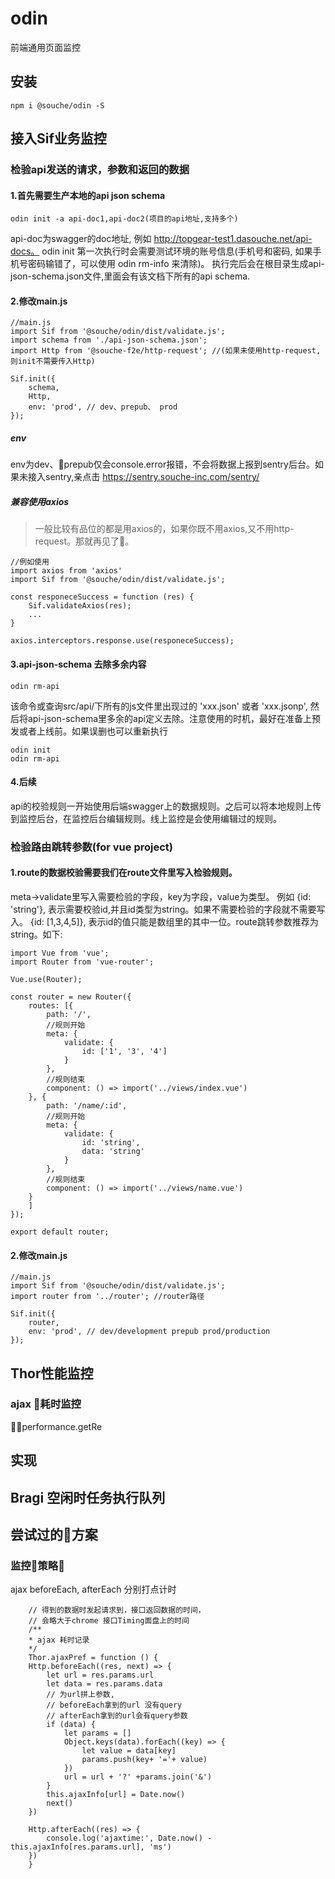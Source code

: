 # odin
前端通用页面监控

## 安装
```
npm i @souche/odin -S
```

## 接入Sif业务监控
### 检验api发送的请求，参数和返回的数据
#### 1.首先需要生产本地的api json schema
```
odin init -a api-doc1,api-doc2(项目的api地址,支持多个)
```
api-doc为swagger的doc地址, 例如 http://topgear-test1.dasouche.net/api-docs。
odin init 第一次执行时会需要测试环境的账号信息(手机号和密码, 如果手机号密码输错了，可以使用 odin rm-info 来清除)。
执行完后会在根目录生成api-json-schema.json文件,里面会有该文档下所有的api schema.

#### 2.修改main.js

```
//main.js
import Sif from '@souche/odin/dist/validate.js';
import schema from './api-json-schema.json';
import Http from '@souche-f2e/http-request'; //(如果未使用http-request,则init不需要传入Http)

Sif.init({
	schema,
	Http,
	env: 'prod', // dev、prepub、 prod
});
```

##### env
env为dev、prepub仅会console.error报错，不会将数据上报到sentry后台。如果未接入sentry,亲点击 https://sentry.souche-inc.com/sentry/

##### 兼容使用axios
> 一般比较有品位的都是用axios的，如果你既不用axios,又不用http-request。那就再见了👋。

```
//例如使用
import axios from 'axios'
import Sif from '@souche/odin/dist/validate.js';

const responeceSuccess = function (res) {
	Sif.validateAxios(res);
	...
}

axios.interceptors.response.use(responeceSuccess);
```

#### 3.api-json-schema 去除多余内容
```
odin rm-api
```
该命令或查询src/api/下所有的js文件里出现过的 'xxx.json' 或者 'xxx.jsonp', 然后将api-json-schema里多余的api定义去除。注意使用的时机，最好在准备上预发或者上线前。如果误删也可以重新执行
```
odin init
odin rm-api
```


#### 4.后续
api的校验规则一开始使用后端swagger上的数据规则。之后可以将本地规则上传到监控后台，在监控后台编辑规则。线上监控是会使用编辑过的规则。


### 检验路由跳转参数(for vue project)
#### 1.route的数据校验需要我们在route文件里写入检验规则。
meta->validate里写入需要检验的字段，key为字段，value为类型。
例如 {id: 'string'}, 表示需要校验id,并且id类型为string。如果不需要检验的字段就不需要写入。
{id: [1,3,4,5]}, 表示id的值只能是数组里的其中一位。route跳转参数推荐为string。如下:

```
import Vue from 'vue';
import Router from 'vue-router';

Vue.use(Router);

const router = new Router({
    routes: [{
        path: '/',
		//规则开始
        meta: {
            validate: {
                id: ['1', '3', '4']
            }
        },
		//规则结束
        component: () => import('../views/index.vue')
    }, {
        path: '/name/:id',
		//规则开始
        meta: {
            validate: {
                id: 'string',
                data: 'string'
            }
        },
		//规则结束
        component: () => import('../views/name.vue')
    }
    ]
});

export default router;
```

#### 2.修改main.js
```
//main.js
import Sif from '@souche/odin/dist/validate.js';
import router from '../router'; //router路径

Sif.init({
	router,
	env: 'prod', // dev/development prepub prod/production
});

```

## Thor性能监控


### ajax 耗时监控
performance.getRe



## 实现

## Bragi 空闲时任务执行队列




## 尝试过的方案

### 监控策略
ajax beforeEach, afterEach 分别打点计时

```
	// 得到的数据时发起请求到，接口返回数据的时间，
	// 会略大于chrome 接口Timing面盘上的时间
	/**
	* ajax 耗时记录
	*/
	Thor.ajaxPref = function () {
	Http.beforeEach((res, next) => {
		let url = res.params.url
		let data = res.params.data
		// 为url拼上参数,
		// beforeEach拿到的url 没有query
		// afterEach拿到的url会有query参数
		if (data) {
			let params = []
			Object.keys(data).forEach((key) => {
				let value = data[key]
				params.push(key+ '='+ value)
			})
			url = url + '?' +params.join('&')
		}
		this.ajaxInfo[url] = Date.now()
		next()
	})

	Http.afterEach((res) => {
		console.log('ajaxtime:', Date.now() - this.ajaxInfo[res.params.url], 'ms')
	})
	}
```

